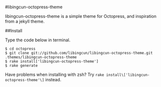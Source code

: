 #libingcun-octopress-theme

libingcun-octopress-theme is a simple theme for Octopress, and inspiration from a jekyll theme.

##Install

Type the code below in terminal.

    $ cd octopress
    $ git clone git://github.com/libingcun/libingcun-octopress-theme.git .themes/libingcun-octopress-theme
    $ rake install['libingcun-octopress-theme']
    $ rake generate

Have problems when installing with zsh? Try `rake install\['libingcun-octopress-theme'\]` instead.
